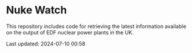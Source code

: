 # Nuke Watch

This repository includes code for retrieving the latest information available on the output of EDF nuclear power plants in the UK.

Last updated: 2024-07-10 00:58